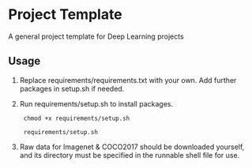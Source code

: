 # Project Template

A general project template for Deep Learning projects


## Usage

1. Replace requirements/requirements.txt with your own. Add further packages in setup.sh if needed.

2. Run requirements/setup.sh to install packages.

        chmod +x requirements/setup.sh
        
        requirements/setup.sh

3. Raw data for Imagenet & COCO2017 should be downloaded yourself, and its directory must be specified in the runnable shell file for use.